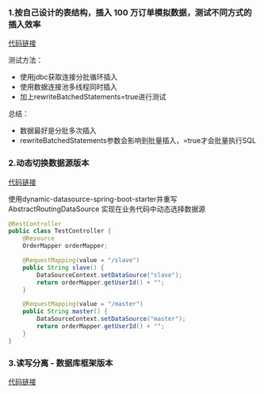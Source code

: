 ### 1.按自己设计的表结构，插入 100 万订单模拟数据，测试不同方式的插入效率
[代码链接](https://github.com/xbtshady/JAVA-01/tree/main/Week_07/insertSql)

测试方法：
* 使用jdbc获取连接分批循环插入
* 使用数据连接池多线程同时插入
* 加上rewriteBatchedStatements=true进行测试

总结：
* 数据最好是分批多次插入
* rewriteBatchedStatements参数会影响到批量插入，=true才会批量执行SQL

### 2.动态切换数据源版本 

[代码链接](https://github.com/xbtshady/JAVA-01/tree/main/Week_07/ds)

使用dynamic-datasource-spring-boot-starter并重写AbstractRoutingDataSource
实现在业务代码中动态选择数据源

```java
@RestController
public class TestController {
    @Resource
    OrderMapper orderMapper;

    @RequestMapping(value = "/slave")
    public String slave() {
        DataSourceContext.setDataSource("slave");
        return orderMapper.getUserId() + "";
    }

    @RequestMapping(value = "/master")
    public String master() {
        DataSourceContext.setDataSource("master");
        return orderMapper.getUserId() + "";
    }
}
```

### 3.读写分离 - 数据库框架版本 

[代码链接](https://github.com/xbtshady/JAVA-01/tree/main/Week_07/shardingsphere)



